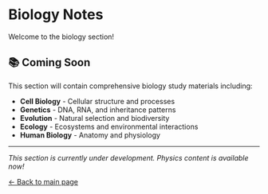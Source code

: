 # Biology Notes

Welcome to the biology section! 

## 📚 Coming Soon

This section will contain comprehensive biology study materials including:

- **Cell Biology** - Cellular structure and processes
- **Genetics** - DNA, RNA, and inheritance patterns
- **Evolution** - Natural selection and biodiversity
- **Ecology** - Ecosystems and environmental interactions
- **Human Biology** - Anatomy and physiology

---

*This section is currently under development. Physics content is available now!*

[← Back to main page](../index.md)
